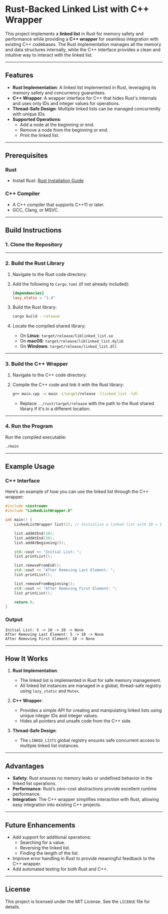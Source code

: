 

# Rust-Backed Linked List with C++ Wrapper

This project implements a **linked list** in Rust for memory safety and performance while providing a **C++ wrapper** for seamless integration with existing C++ codebases. The Rust implementation manages all the memory and data structures internally, while the C++ interface provides a clean and intuitive way to interact with the linked list.

---

## Features

- **Rust Implementation**: A linked list implemented in Rust, leveraging its memory safety and concurrency guarantees.
- **C++ Wrapper**: A wrapper interface for C++ that hides Rust's internals and uses only IDs and integer values for operations.
- **Thread-Safe Design**: Multiple linked lists can be managed concurrently with unique IDs.
- **Supported Operations**:
  - Add a node at the beginning or end.
  - Remove a node from the beginning or end.
  - Print the linked list.

---

## Prerequisites

### Rust
- Install Rust: [Rust Installation Guide](https://www.rust-lang.org/tools/install)

### C++ Compiler
- A C++ compiler that supports C++11 or later.
- GCC, Clang, or MSVC.

---

## Build Instructions

### 1. Clone the Repository


---

### 2. Build the Rust Library

1. Navigate to the Rust code directory:
   

2. Add the following to `Cargo.toml` (if not already included):
   ```toml
   [dependencies]
   lazy_static = "1.4"
   ```

3. Build the Rust library:
   ```bash
   cargo build --release
   ```

4. Locate the compiled shared library:
   - On **Linux**: `target/release/liblinked_list.so`
   - On **macOS**: `target/release/liblinked_list.dylib`
   - On **Windows**: `target/release/linked_list.dll`

---

### 3. Build the C++ Wrapper

1. Navigate to the C++ code directory:
   

2. Compile the C++ code and link it with the Rust library:
   ```bash
   g++ main.cpp -o main -Ltarget/release -llinked_list -ldl
   ```

   - Replace `../rust/target/release` with the path to the Rust shared library if it's in a different location.

---

### 4. Run the Program

Run the compiled executable:
```bash
./main
```

---

## Example Usage

### C++ Interface

Here’s an example of how you can use the linked list through the C++ wrapper:

```cpp
#include <iostream>
#include "LinkedListWrapper.h"

int main() {
    LinkedListWrapper list(1); // Initialize a linked list with ID = 1

    list.addAtEnd(10);
    list.addAtEnd(20);
    list.addAtBeginning(5);

    std::cout << "Initial List: ";
    list.printList();

    list.removeFromEnd();
    std::cout << "After Removing Last Element: ";
    list.printList();

    list.removeFromBeginning();
    std::cout << "After Removing First Element: ";
    list.printList();

    return 0;
}
```

### Output

```text
Initial List: 5 -> 10 -> 20 -> None
After Removing Last Element: 5 -> 10 -> None
After Removing First Element: 10 -> None
```

---


## How It Works

1. **Rust Implementation**:
   - The linked list is implemented in Rust for safe memory management.
   - All linked list instances are managed in a global, thread-safe registry using `lazy_static` and `Mutex`.

2. **C++ Wrapper**:
   - Provides a simple API for creating and manipulating linked lists using unique integer IDs and integer values.
   - Hides all pointers and unsafe code from the C++ side.

3. **Thread-Safe Design**:
   - The `LINKED_LISTS` global registry ensures safe concurrent access to multiple linked list instances.

---

## Advantages

- **Safety**: Rust ensures no memory leaks or undefined behavior in the linked list operations.
- **Performance**: Rust’s zero-cost abstractions provide excellent runtime performance.
- **Integration**: The C++ wrapper simplifies interaction with Rust, allowing easy integration into existing C++ projects.

---

## Future Enhancements

- Add support for additional operations:
  - Searching for a value.
  - Reversing the linked list.
  - Finding the length of the list.
- Improve error handling in Rust to provide meaningful feedback to the C++ wrapper.
- Add automated testing for both Rust and C++.

---

## License

This project is licensed under the MIT License. See the `LICENSE` file for details.

